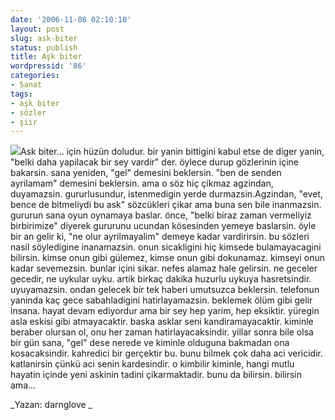 ```yaml
---
date: '2006-11-08 02:10:10'
layout: post
slug: ask-biter
status: publish
title: Aşk biter
wordpressid: '86'
categories:
- Sanat
tags:
- aşk biter
- sözler
- şiir
---
```


![](http://img471.imageshack.us/img471/4836/longlonelyjourneybyliqugc9.jpg)Ask biter... için hüzün doludur. bir yanin bittigini kabul etse de diger yanin, "belki daha yapilacak bir sey vardir" der. öylece durup gözlerinin içine bakarsin. sana yeniden, "gel" demesini beklersin. "ben de senden ayrilamam" demesini beklersin. ama o söz hiç çikmaz agzindan, duyamazsin. gururlusundur, istenmedigin yerde durmazsin.Agzindan, "evet, bence de bitmeliydi bu ask" sözcükleri çikar ama buna sen bile inanmazsin. gururun sana oyun oynamaya baslar. önce, "belki biraz zaman vermeliyiz birbirimize" diyerek gururunu ucundan kösesinden yemeye baslarsin. öyle bir an gelir ki, "ne olur ayrilmayalim" demeye kadar vardirirsin. bu sözleri nasil söyledigine inanamazsin. onun sicakligini hiç kimsede bulamayacagini bilirsin. kimse onun gibi gülemez, kimse onun gibi dokunamaz. kimseyi onun kadar sevemezsin. bunlar içini sikar. nefes alamaz hale gelirsin. ne geceler gecedir, ne uykular uyku. artik birkaç dakika huzurlu uykuya hasretsindir. uyuyamazsin. ondan gelecek bir tek haberi umutsuzca beklersin. telefonun yaninda kaç gece sabahladigini hatirlayamazsin. beklemek ölüm gibi gelir insana. hayat devam ediyordur ama bir sey hep yarim, hep eksiktir. yüregin asla eskisi gibi atmayacaktir. baska asklar seni kandiramayacaktir. kiminle beraber olursan ol, onu her zaman hatirlayacaksindir. yillar sonra bile olsa bir gün sana, "gel" dese nerede ve kiminle olduguna bakmadan ona kosacaksindir. kahredici bir gerçektir bu. bunu bilmek çok daha aci vericidir. katlanirsin çünkü aci senin kardesindir. o kimbilir kiminle, hangi mutlu hayatin içinde yeni askinin tadini çikarmaktadir. bunu da bilirsin. bilirsin ama... 

_Yazan: darnglove  _
